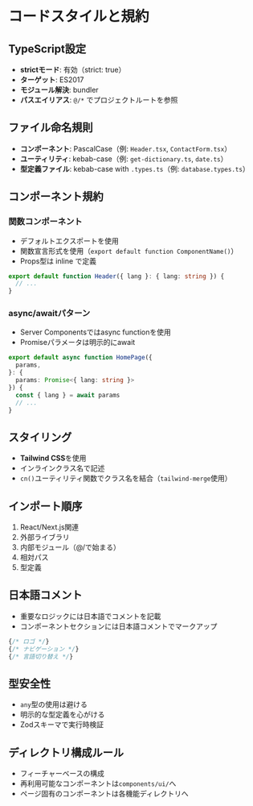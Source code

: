 # コードスタイルと規約

## TypeScript設定
- **strictモード**: 有効（strict: true）
- **ターゲット**: ES2017
- **モジュール解決**: bundler
- **パスエイリアス**: `@/*` でプロジェクトルートを参照

## ファイル命名規則
- **コンポーネント**: PascalCase（例: `Header.tsx`, `ContactForm.tsx`）
- **ユーティリティ**: kebab-case（例: `get-dictionary.ts`, `date.ts`）
- **型定義ファイル**: kebab-case with `.types.ts`（例: `database.types.ts`）

## コンポーネント規約

### 関数コンポーネント
- デフォルトエクスポートを使用
- 関数宣言形式を使用（`export default function ComponentName()`）
- Props型は inline で定義

```typescript
export default function Header({ lang }: { lang: string }) {
  // ...
}
```

### async/awaitパターン
- Server Componentsではasync functionを使用
- Promiseパラメータは明示的にawait

```typescript
export default async function HomePage({
  params,
}: {
  params: Promise<{ lang: string }>
}) {
  const { lang } = await params
  // ...
}
```

## スタイリング
- **Tailwind CSS**を使用
- インラインクラス名で記述
- `cn()`ユーティリティ関数でクラス名を結合（`tailwind-merge`使用）

## インポート順序
1. React/Next.js関連
2. 外部ライブラリ
3. 内部モジュール（@/で始まる）
4. 相対パス
5. 型定義

## 日本語コメント
- 重要なロジックには日本語でコメントを記載
- コンポーネントセクションには日本語コメントでマークアップ

```typescript
{/* ロゴ */}
{/* ナビゲーション */}
{/* 言語切り替え */}
```

## 型安全性
- `any`型の使用は避ける
- 明示的な型定義を心がける
- Zodスキーマで実行時検証

## ディレクトリ構成ルール
- フィーチャーベースの構成
- 再利用可能なコンポーネントは`components/ui/`へ
- ページ固有のコンポーネントは各機能ディレクトリへ
